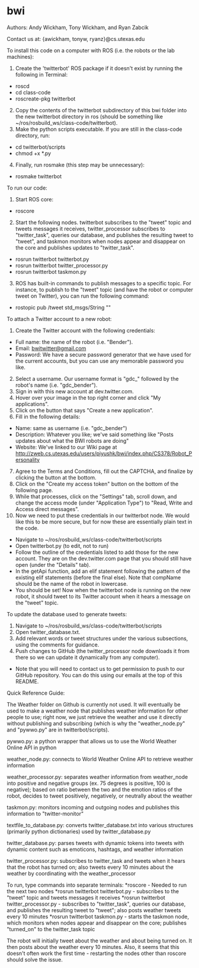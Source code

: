 bwi
===

Authors: Andy Wickham, Tony Wickham, and Ryan Zabcik

Contact us at: {awickham, tonyw, ryanz}@cs.utexas.edu



To install this code on a computer with ROS (i.e. the robots or the lab machines):

1. Create the 'twitterbot' ROS package if it doesn't exist by running the following in Terminal:
 - roscd
 - cd class-code
 - roscreate-pkg twitterbot
2. Copy the contents of the twitterbot subdirectory of this bwi folder into the new twitterbot directory in ros (should be something like ~/ros/rosbuild_ws/class-code/twitterbot).
3. Make the python scripts executable. If you are still in the class-code directory, run:
 - cd twitterbot/scripts
 - chmod +x *.py
4. Finally, run rosmake (this step may be unnecessary):
 - rosmake twitterbot

To run our code:

1. Start ROS core:
 - roscore
2. Start the following nodes. twitterbot subscribes to the "tweet" topic and tweets messages it receives, twitter_processor subscribes to "twitter_task", queries our database, and publishes the resulting tweet to "tweet", and taskmon monitors when nodes appear and disappear on the core and publishes updates to "twitter_task".
 - rosrun twitterbot twitterbot.py
 - rosrun twitterbot twitter_processor.py
 - rosrun twitterbot taskmon.py
3. ROS has built-in commands to publish messages to a specific topic. For instance, to publish to the "tweet" topic (and have the robot or computer tweet on Twitter), you can run the following command:
 - rostopic pub /tweet std_msgs/String "<Text to Tweet Here>"

To attach a Twitter account to a new robot:

1. Create the Twitter account with the following credentials:
 - Full name: the name of the robot (i.e. "Bender").
 - Email: bwitwitter@gmail.com
 - Password: We have a secure password generator that we have used for the current accounts, but you can use any memorable password you like.
2. Select a username. Our username format is "gdc_" followed by the robot's name (i.e. "gdc_bender"). 
3. Sign in with this new account at dev.twitter.com.
4. Hover over your image in the top right corner and click "My applications".
5. Click on the button that says "Create a new application".
6. Fill in the following details:
 - Name: same as username (i.e. "gdc_bender")
 - Description: Whatever you like; we've said something like "Posts updates about what the BWI robots are doing"
 - Website: We've linked to our Wiki page at http://zweb.cs.utexas.edu/users/piyushk/bwi/index.php/CS378/Robot_Personality
7. Agree to the Terms and Conditions, fill out the CAPTCHA, and finalize by clicking the button at the bottom.
8. Click on the "Create my access token" button on the bottom of the following page.
9. While that processes, click on the "Settings" tab, scroll down, and change the access mode (under "Application Type") to "Read, Write and Access direct messages".
10. Now we need to put these credentials in our twitterbot node. We would like this to be more secure, but for now these are essentially plain text in the code.
 - Navigate to ~/ros/rosbuild_ws/class-code/twitterbot/scripts
 - Open twitterbot.py (to edit, not to run)
 - Follow the outline of the credentials listed to add those for the new account. They are on the dev.twitter.com page that you should still have open (under the "Details" tab).
 - In the getApi function, add an elif statement following the pattern of the existing elif statements (before the final else). Note that compName should be the name of the robot in lowercase.
 - You should be set! Now when the twitterbot node is running on the new robot, it should tweet to its Twitter account when it hears a message on the "tweet" topic.

To update the database used to generate tweets:

1. Navigate to ~/ros/rosbuild_ws/class-code/twitterbot/scripts
2. Open twitter_database.txt.
3. Add relevant words or tweet structures under the various subsections, using the comments for guidance.
4. Push changes to GitHub (the twitter_processor node downloads it from there so we can update it dynamically from any computer).
 - Note that you will need to contact us to get permission to push to our GitHub repository. You can do this using our emails at the top of this README.



Quick Reference Guide:

The Weather folder on Github is currently not used. It will eventually be used to make a weather node that publishes weather information for other people to use; right now, we just retrieve the weather and use it directly without publishing and subscribing (which is why the "weather_node.py" and "pywwo.py" are in twitterbot/scripts).

pywwo.py: a python wrapper that allows us to use the World Weather Online API in python

weather_node.py: connects to World Weather Online API to retrieve weather information

weather_processor.py: separates weather information from weather_node into positive and negative groups (ex. 75 degrees is positive, 100 is negative); based on ratio between the two and the emotion ratios of the robot, decides to tweet positively, negatively, or neutrally about the weather

taskmon.py: monitors incoming and outgoing nodes and publishes this information to "twitter-monitor"

textfile_to_database.py: converts twitter_database.txt into various structures (primarily python dictionaries) used by twitter_database.py

twitter_database.py: parses tweets with dynamic tokens into tweets with dynamic content such as emoticons, hashtags, and weather information

twitter_processor.py: subscribes to twitter_task and tweets when it hears that the robot has turned on; also tweets every 10 minutes about the weather by coordinating with the weather_processor

To run, type commands into separate terminals:
*roscore - Needed to run the next two nodes
*rosrun twitterbot twitterbot.py - subscribes to the "tweet" topic and tweets messages it receives
*rosrun twitterbot twitter_processor.py - subscribes to "twitter_task", queries our database, and publishes the resulting tweet to "tweet"; also posts weather tweets every 10 minutes
*rosrun twitterbot taskmon.py - starts the taskmon node, which monitors when nodes appear and disappear on the core; publishes "turned_on" to the twitter_task topic

The robot will initially tweet about the weather and about being turned on. It then posts about the weather every 10 minutes. Also, it seems that this doesn't often work the first time - restarting the nodes other than roscore should solve the issue.

